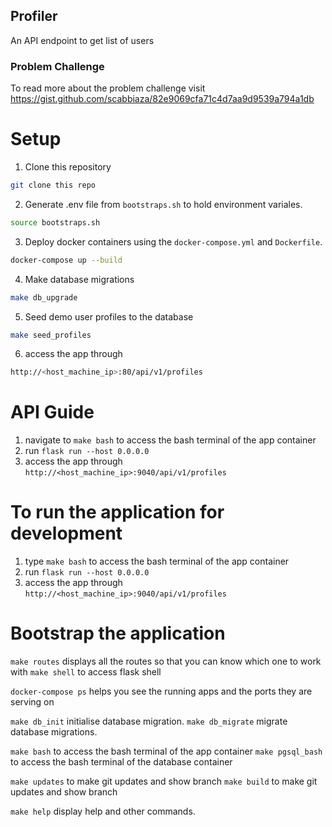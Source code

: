## Profiler
An API endpoint to get list of users


### Problem Challenge
To read more about the problem challenge visit https://gist.github.com/scabbiaza/82e9069cfa71c4d7aa9d9539a794a1db

# Setup

1. Clone this repository
```bash
git clone this repo
```

2. Generate .env file from `bootstraps.sh` to hold environment variales.
```bash
source bootstraps.sh
```
3. Deploy docker containers using the `docker-compose.yml` and `Dockerfile`.
```bash
docker-compose up --build
```

4. Make database migrations
```bash
make db_upgrade
```
5. Seed demo user profiles to the database
```bash
make seed_profiles
```
6. access the app through
```bash
http://<host_machine_ip>:80/api/v1/profiles
```
#  API Guide
1. navigate to  `make bash` to access the bash terminal of the app container
2. run `flask run --host 0.0.0.0`
3. access the app through `http://<host_machine_ip>:9040/api/v1/profiles`


# To run the application for development
1. type `make bash` to access the bash terminal of the app container
2. run `flask run --host 0.0.0.0`
3. access the app through `http://<host_machine_ip>:9040/api/v1/profiles`



# Bootstrap the application
`make routes` displays all the routes so that you can know which one to work with
`make shell` to access flask shell

`docker-compose ps` helps you see the running apps and the ports they are serving on

`make db_init` initialise database migration.
`make db_migrate` migrate database migrations.


`make bash`  to access the bash terminal of the app container 
`make pgsql_bash`  to access the bash terminal of the database container

`make updates` to make git updates and show branch
`make build` to make git updates and show branch

`make help` display help and other commands.